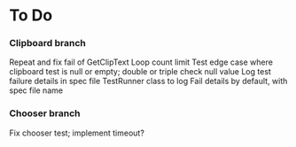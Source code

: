 # To Do

### Clipboard branch
Repeat and fix fail of GetClipText
Loop count limit
Test edge case where clipboard test is null or empty; double or triple check null value
Log test failure details in spec file
TestRunner class to log Fail details by default, with spec file name

### Chooser branch
Fix chooser test; implement timeout?